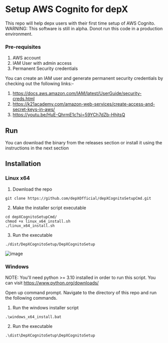 # Setup AWS Cognito for depX
This repo will help depx users with their first time setup of AWS Cognito.
WARNING: This software is still in alpha. Donot run this code in a production environment. 

### Pre-requisites

1. AWS account
2. IAM User with admin access
3. Permanent Security credentials

You can create an IAM user and generate permanent security credentials by checking out the following links:-

1. https://docs.aws.amazon.com/IAM/latest/UserGuide/security-creds.html
2. https://k21academy.com/amazon-web-services/create-access-and-secret-keys-in-aws/
3. https://youtu.be/HuE-QhrmE1c?si=59YCh7dZb-HhjtsQ

## Run
You can download the binary from the releases section or install it using the instructions in the next section

## Installation

### Linux x64
1. Download the repo
  ```
  git clone https://github.com/depXOfficial/depXCognitoSetupCmd.git
  ```
2. Make the installer script executable
  ```
  cd depXCognitoSetupCmd/
  chmod +x linux_x64_install.sh
  ./linux_x64_install.sh
  ```
3. Run the executable
```
./dist/DepXCognitoSetup/DepXCognitoSetup
```
![image](https://github.com/depXOfficial/Setup-AWS-Cognito-depX/assets/47640633/eb92e966-d363-499c-a21d-9b08e4faa15c)


### Windows

NOTE: You'll need python >= 3.10 installed in order to run this script. You can visit https://www.python.org/downloads/

Open up command prompt. Navigate to the directory of this repo and run the following commands.

1. Run the windows installer script
  ```
  .\windows_x64_install.bat
  ```
2. Run the executable
  ```
  .\dist\DepXCognitoSetup\DepXCognitoSetup
  ```
